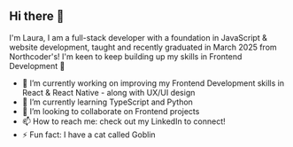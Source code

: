 ## Hi there 👋

I'm Laura, I am a full-stack developer with a foundation in JavaScript & website development, taught and recently graduated in March 2025 from Northcoder's! I'm keen to keep building up my skills in Frontend Development 🌱 

- 🔭 I’m currently working on improving my Frontend Development skills in React & React Native - along with UX/UI design
- 🌱 I’m currently learning TypeScript and Python
- 👯 I’m looking to collaborate on Frontend projects
- 📫 How to reach me: check out my LinkedIn to connect!
- ⚡ Fun fact: I have a cat called Goblin

